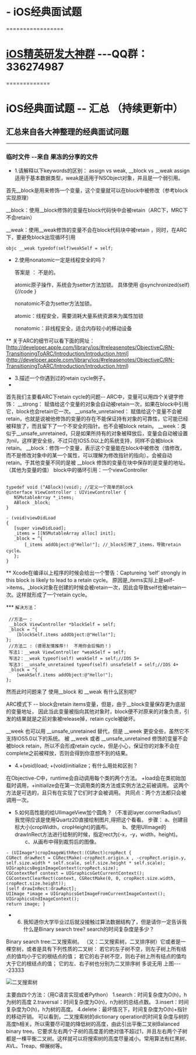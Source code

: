 # - iOS经典面试题
=================
# [iOS精英研发大神群](336274987@qq.com) ---QQ群：336274987    
=============
 # iOS经典面试题 -- 汇总 （持续更新中）

## 汇总来自各大神整理的经典面试问题
-----------------------------------

### 临时文件  --来自 果冻的分享的文件

* 1.请解释以下keywords的区别： assign vs weak, __block vs __weak
assign适用于基本数据类型，weak是适用于NSObject对象，并且是一个弱引用。

首先__block是用来修饰一个变量，这个变量就可以在block中被修改（参考block实现原理）

__block：使用__block修饰的变量在block代码快中会被retain（ARC下，MRC下不会retain）

__weak：使用__weak修饰的变量不会在block代码块中被retain ，同时，在ARC下，要避免block出现循环引用 

```
objc __weak typedof(self)weakSelf = self; 
```

* 2.使用nonatomic一定是线程安全的吗？

  答案是 ： 不是的。 

  atomic原子操作，系统会为setter方法加锁。 具体使用 @synchronized(self){//code } 

  nonatomic不会为setter方法加锁。 

  atomic：线程安全，需要消耗大量系统资源来为属性加锁 
  
  nonatomic：非线程安全，适合内存较小的移动设备

** 关于ARC的细节可以看下面的网址：[http://developer.apple.com/library/ios/#releasenotes/ObjectiveC/RN-TransitioningToARC/Introduction/Introduction.html]
(http://developer.apple.com/library/ios/#releasenotes/ObjectiveC/RN-TransitioningToARC/Introduction/Introduction.html)
* 3.描述一个你遇到过的retain cycle例子。
* 
 首先我们主要看ARC下retain cycle的问题--
 ARC中，变量可以用四个关键字修饰：
__strong： 赋值给这个变量的对象会自动被retain一次，如果在block中引用它，block也会retain它一次。
__unsafe_unretained： 赋值给这个变量不会被retain，也就是说被他修饰的变量的存在不能保证持有对象的可靠性，它可能已经被释放了，而且留下了一个不安全的指针。也不会被block retain。
__week：类似于__unsafe_unretained，只是如果所持有的对象被释放后，变量会自动被设置为nil，这样更安全些，不过只在IOS5.0以上的系统支持，同样不会被block retain。
__block：修饰一个变量，表示这个变量能在block中被修改（值修改，而不是修改对象中的某一个属性，可以理解为修改指针的指向）。会被自动retain。于其他变量不同的是被 __block 修饰的变量在块中保存的是变量的地址。（其他为变量的值）
  block中的循环引用：一个viewController

 ```objc 
 
 typedef void (^ABlock)(void); //定义一个简单的Block
 @interface ViewController : UIViewController {
    NSMutableArray *_items;
    ABlock _block;
}

- (void)viewDidLoad
{
    [super viewDidLoad];
    _items = [[NSMutableArray alloc] init];
    _block = ^{
        [_items addObject:@"Hello!"]; //_block引用了_items，导致retain cycle。
    };
}
 ```
** Xcode在编译以上程序的时候会给出一个警告：Captureing ‘self’ strongly in this block is likely to lead to a retain cycle。
原因是_items实际上是self->items。_block对象在创建的时候会被retain一次，因此会导致self也被retain一次。这样就形成了一个retain cycle。

*** `解决方法`：
```objc
 //方法一 :
 __block ViewController *blockSelf = self;
 _block = ^{
    [blockSelf.items addObject:@"Hello!"];
};
 //方法二 : (德哥友情推荐!!  不用你会后悔的！)
 写法1：__weak ViewController *weakSelf = self; 
 写法2：__weak typeof(self) weakSelf = self;//IOS 5+    
 写法3：__unsafe_unretained typeof(self) unsafeSelf = self;//IOS 4+
 _block = ^{
    [weakSelf.items addObject:@"Hello!"];
};
```
 然而此时问题来了  使用__block 和 __weak 有什么区别呢?

ARC模式下 -- block会retain items变量，但是，由于__block变量保存更为底层的变量地址， 因此当此变量被指向其他对象时，block便不对原来的对象负责，引发的结果就是之前对象被release掉，retain cycle被破坏。

__week 也可以用 __unsafe_unretained 替代，但是 __week 更安全些，虽然它不支持IOS5.0以下的系统。
被 __week 或者 __unsafe_unretained 修饰的变量不会被block retain，所以不会形成retain cycle，但是小心，保证你的对象不会在complete之前被释放，否则会得到你意想不到的结果。

* 4.+(void)load;  +(void)initialize；有什么用处和区别？

在Objective-C中，runtime会自动调用每个类的两个方法。
+load会在类初始加载时调用，+initialize会在第一次调用类的类方法或实例方法之前被调用。
这两个方法是可选的，且只有在实现了它们时才会被调用。 
共同点：两个方法都只会被调用一次。

* 5.如何高性能的给UIImageView加个圆角？（不准说layer.cornerRadius!）
我觉得应该是使用Quartz2D直接绘制图片,得把这个看看。 
步骤： 
    a、创建目标大小(cropWidth，cropHeight)的画布。
　　b、使用UIImage的drawInRect方法进行绘制的时候，指定rect为(-x，-y，width，height)。
　　c、从画布中得到裁剪后的图像。
```objc
- (UIImage*)cropImageWithRect:(CGRect)cropRect {     
CGRect drawRect = CGRectMake(-cropRect.origin.x , -cropRect.origin.y, self.size.width * self.scale, self.size.height * self.scale);   
UIGraphicsBeginImageContext(cropRect.size);   
CGContextRef context = UIGraphicsGetCurrentContext();     
CGContextClearRect(context, CGRectMake(0, 0, cropRect.size.width, cropRect.size.height));    
[self drawInRect:drawRect];     
UIImage *image = UIGraphicsGetImageFromCurrentImageContext();   
UIGraphicsEndImageContext();   
return image; } 
``` 

* 6. 我知道你大学毕业过后就没接触过算法数据结构了，但是请你一定告诉我什么是Binary search tree? search的时间复杂度是多少？

Binary search tree:二叉搜索树。 （又：二叉搜索树，二叉排序树）它或者是一棵空树，或者是具有下列性质的二叉树：
若它的左子树不空，则左子树上所有结点的值均小于它的根结点的值；
若它的右子树不空，则右子树上所有结点的值均大于它的根结点的值； 它的左、右子树也分别为二叉排序树
多说无用  上图----23333 

![二叉搜索树](http://c.hiphotos.baidu.com/baike/c0%3Dbaike80%2C5%2C5%2C80%2C26/sign=79dcefded70735fa85fd46ebff3864d6/8644ebf81a4c510f0b3dafdf6359252dd52aa57e.jpg "二叉搜索树")


主要由四个方法：（用C语言实现或者Python）
1.search：时间复杂度为O(h)，h为树的高度
2.traversal：时间复杂度为O(n)，n为树的总结点数。
3.insert：时间复杂度为O(h)，h为树的高度。
4.delete：最坏情况下，时间复杂度为O(h)+指针的移动开销。
可以看到，二叉搜索树的dictionary operation的时间复杂度与树的高度h相关。所以需要尽可能的降低树的高度，由此引出平衡二叉树Balanced binary tree。它要求左右两个子树的高度差的绝对值不超过1，并且左右两个子树都是一棵平衡二叉树。这样就可以将搜索树的高度尽量减小。常用算法有红黑树、AVL、Treap、伸展树等。

